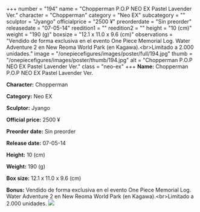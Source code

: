 +++
number = "194"
name = "Chopperman P.O.P NEO EX Pastel Lavender Ver."
character = "Chopperman"
category = "Neo EX"
subcategory = ""
sculptor = "Jyango"
officialprice = "2500 ¥"
preorderdate = "Sin preorder"
releasedate = "07-05-14"
reedition1 = ""
reedition2 = ""
height = "10 (cm)"
weight = "190 (g)"
boxsize = "12.1 x 11.0 x 9.6 (cm)"
observations = "Vendido de forma exclusiva en el evento One Piece Memorial Log. Water Adventure 2 en New Reoma World Park (en Kagawa).&lt;br&gt;Limitado a 2.000 unidades."
image = "/onepiecefigures/images/poster/full/194.jpg"
thumb = "/onepiecefigures/images/poster/thumb/194.jpg"
alt = "Chopperman P.O.P NEO EX Pastel Lavender Ver."
class = "neo-ex"
+++
**Name:** Chopperman P.O.P NEO EX Pastel Lavender Ver.

**Character:** Chopperman

**Category:** Neo EX 

**Sculptor:** Jyango

**Official price:** 2500 ¥

**Preorder date:** Sin preorder

**Release date:** 07-05-14

**Height:** 10 (cm)

**Weight:** 190 (g)

**Box size:** 12.1 x 11.0 x 9.6 (cm)

**Bonus:** Vendido de forma exclusiva en el evento One Piece Memorial Log. Water Adventure 2 en New Reoma World Park (en Kagawa).&lt;br&gt;Limitado a 2.000 unidades.
<img src="/onepiecefigures/images/poster/thumb/194.jpg">